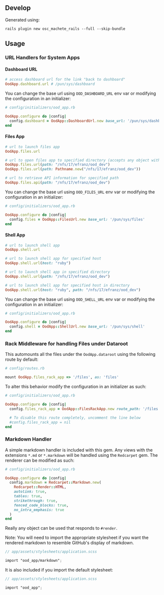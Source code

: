 ## Develop

Generated using:

    rails plugin new osc_machete_rails --full --skip-bundle

## Usage

### URL Handlers for System Apps

#### Dashboard URL

```ruby
# access dashboard url for the link "back to dashboard"
OodApp.dashboard.url # /pun/sys/dashboard
```

You can change the base url using `OOD_DASHBOARD_URL` env var or modifying the
configuration in an initializer:

```ruby
# config/initializers/ood_app.rb

OodApp.configure do |config|
  config.dashboard = OodApp::DashboardUrl.new base_url: '/pun/sys/dashboard'
end
```

#### Files App

```ruby
# url to launch files app
OodApp.files.url

# url to open files app to specified directory (accepts any object with `#to_s`)
OodApp.files.url(path: "/nfs/17/efranz/ood_dev")
OodApp.files.url(path: Pathname.new("/nfs/17/efranz/ood_dev"))

# url to retrieve API information for specified path
OodApp.files.api(path: "/nfs/17/efranz/ood_dev")
```

You can change the base url using `OOD_FILES_URL` env var or modifying the
configuration in an initializer:

```ruby
# config/initializers/ood_app.rb

OodApp.configure do |config|
  config.files = OodApp::FilesUrl.new base_url: '/pun/sys/files'
end
```

#### Shell App

```ruby
# url to launch shell app
OodApp.shell.url

# url to launch shell app for specified host
OodApp.shell.url(host: "ruby")

# url to launch shell app in specified directory
OodApp.shell.url(path: "/nfs/17/efranz/ood_dev")

# url to launch shell app for specified host in directory
OodApp.shell.url(host: "ruby", path: "/nfs/17/efranz/ood_dev")
```

You can change the base url using `OOD_SHELL_URL` env var or modifying the
configuration in an initializer:

```ruby
# config/initializers/ood_app.rb

OodApp.configure do |config|
  config.shell = OodApp::ShellUrl.new base_url: '/pun/sys/shell'
end
```

### Rack Middleware for handling Files under Dataroot

This automounts all the files under the `OodApp.dataroot` using the following route by default:

```ruby
# config/routes.rb

mount OodApp.files_rack_app => '/files', as: 'files'
```

To alter this behavior modify the configuration in an initializer as such:

```ruby
# config/initializers/ood_app.rb

OodApp.configure do |config|
  config.files_rack_app = OodApp::FilesRackApp.new route_path: '/files', route_helper: 'files'

  # To disable this route completely, uncomment the line below
  #config.files_rack_app = nil
end
```

### Markdown Handler

A simple markdown handler is included with this gem. Any views with the
extensions `*.md` or `*.markdown` will be handled using the `Redcarpet` gem.
The renderer can be modified as such:

```ruby
# config/initializers/ood_app.rb

OodApp.configure do |config|
  config.markdown = Redcarpet::Markdown.new(
    Redcarpet::Render::HTML,
    autolink: true,
    tables: true,
    strikethrough: true,
    fenced_code_blocks: true,
    no_intra_emphasis: true
  )
end
```

Really any object can be used that responds to `#render`.

Note: You will need to import the appropriate stylesheet if you want the
rendered markdown to resemble GitHub's display of markdown.

```scss
// app/assets/stylesheets/application.scss

import "ood_app/markdown";
```

It is also included if you import the default stylesheet:


```scss
// app/assets/stylesheets/application.scss

import "ood_app";
```
